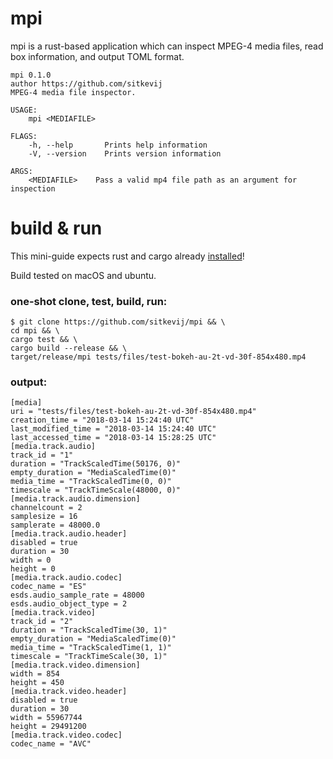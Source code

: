 # mpi

mpi is a rust-based application which can inspect MPEG-4 media files, read box information, and output TOML format.

```
mpi 0.1.0
author https://github.com/sitkevij
MPEG-4 media file inspector.

USAGE:
    mpi <MEDIAFILE>

FLAGS:
    -h, --help       Prints help information
    -V, --version    Prints version information

ARGS:
    <MEDIAFILE>    Pass a valid mp4 file path as an argument for inspection
```

# build & run

This mini-guide expects rust and cargo already [installed](https://www.rust-lang.org/en-US/install.html)!

Build tested on macOS and ubuntu.

### one-shot clone, test, build, run:
```
$ git clone https://github.com/sitkevij/mpi && \
cd mpi && \
cargo test && \
cargo build --release && \
target/release/mpi tests/files/test-bokeh-au-2t-vd-30f-854x480.mp4
```

### output:
```
[media]
uri = "tests/files/test-bokeh-au-2t-vd-30f-854x480.mp4"
creation_time = "2018-03-14 15:24:40 UTC"
last_modified_time = "2018-03-14 15:24:40 UTC"
last_accessed_time = "2018-03-14 15:28:25 UTC"
[media.track.audio]
track_id = "1"
duration = "TrackScaledTime(50176, 0)"
empty_duration = "MediaScaledTime(0)"
media_time = "TrackScaledTime(0, 0)"
timescale = "TrackTimeScale(48000, 0)"
[media.track.audio.dimension]
channelcount = 2
samplesize = 16
samplerate = 48000.0
[media.track.audio.header]
disabled = true
duration = 30
width = 0
height = 0
[media.track.audio.codec]
codec_name = "ES"
esds.audio_sample_rate = 48000
esds.audio_object_type = 2
[media.track.video]
track_id = "2"
duration = "TrackScaledTime(30, 1)"
empty_duration = "MediaScaledTime(0)"
media_time = "TrackScaledTime(1, 1)"
timescale = "TrackTimeScale(30, 1)"
[media.track.video.dimension]
width = 854
height = 450
[media.track.video.header]
disabled = true
duration = 30
width = 55967744
height = 29491200
[media.track.video.codec]
codec_name = "AVC"
```
